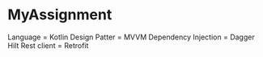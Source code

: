 # MyAssignment
Language = Kotlin
Design Patter = MVVM
Dependency Injection = Dagger Hilt
Rest client = Retrofit
